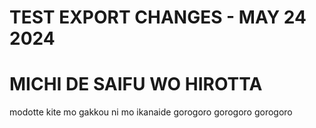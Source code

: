 # TEST EXPORT CHANGES - MAY 24 2024

# MICHI DE SAIFU WO HIROTTA

modotte kite mo gakkou ni mo ikanaide gorogoro gorogoro gorogoro